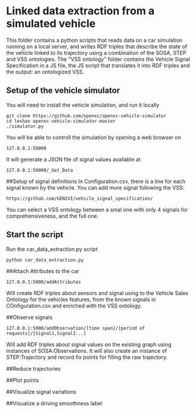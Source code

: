 # Linked data extraction from a simulated vehicle
This folder contains a python scripts that reads data on a car simulation running on a local server, and writes RDF triples that describe the state of the vehicle linked to its trajectory using a combination of the SOSA, STEP and VSS ontologies.
The "VSS ontology" folder contains the Vehicle Signal Specification in a JS file, the JS script that translates it into RDF triples and the output: an ontologized VSS.
## Setup of the vehicle simulator
You will need to install the vehicle simulation, and run it locally
```shell
git clone https://github.com/openxc/openxc-vehicle-simulator
cd leshan openxc-vehicle-simulator-master
./simulator.py

```

You will be able to controll the simulation by opening a web browser on 
```shell
127.0.0.1:50000

```

It will generate a JSON file of signal values available at
```shell
127.0.0.1:50000/_Get_Data

```

##Setup of signal definitions
In Configuration.csv, there is a line for each signal known by the vehicle. You can add more signal following the VSS:
```
https://github.com/GENIVI/vehicle_signal_specification/
```
You can select a VSS ontology between a smal one with only 4 signals for comprehensiveness, and the full one.

## Start the script
Run the car_data_extraction.py script
```shell
python car_data_extraction.py

```

##Attach Attributes to the car
```shell
127.0.0.1:5000/addAttributes
```
Will create RDF triples about sensors and signal using to the Vehicle Sales Ontology for the vehicles features, from the known signals in COnfiguration.csv and enriched with the VSS ontology.

##Observe signals
```shell
127.0.0.1:5000/addObservation/[time span]/[period of requests]/[Signal1,Signal2...]
```
Will add RDF triples about signal values on the existing graph using instances of SOSA:Observations. It will also create an instance of STEP:Trajectory and record fix points for filling the raw trajectory.

##Reduce trajectories

##Plot points

##Visualize signal variations

##Visualize a driving smoothness label


